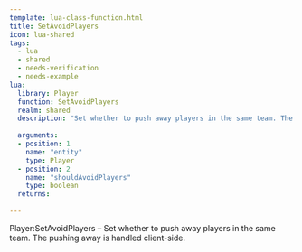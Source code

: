 ```yaml
---
template: lua-class-function.html
title: SetAvoidPlayers
icon: lua-shared
tags:
  - lua
  - shared
  - needs-verification
  - needs-example
lua:
  library: Player
  function: SetAvoidPlayers
  realm: shared
  description: "Set whether to push away players in the same team. The pushing away is handled client-side."
  
  arguments:
  - position: 1
    name: "entity"
    type: Player
  - position: 2
    name: "shouldAvoidPlayers"
    type: boolean
  returns:
    
---
```


<div class="lua__search__keywords">
Player:SetAvoidPlayers &#x2013; Set whether to push away players in the same team. The pushing away is handled client-side.
</div>
